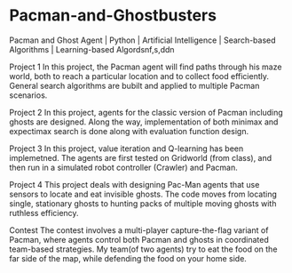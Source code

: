 # Pacman-and-Ghostbusters
Pacman and Ghost Agent | Python | Artificial Intelligence | Search-based Algorithms | Learning-based Algordsnf,s,ddn


Project 1
In this project, the Pacman agent will find paths through his maze world, both to reach a particular location and to collect food efficiently.
General search algorithms are bubilt and applied to multiple Pacman scenarios.

Project 2
In this project, agents for the classic version of Pacman including ghosts are designed.
Along the way, implementation of both minimax and expectimax search is done along with evaluation function design.

Project 3
In this project, value iteration and Q-learning has been implemetned.
The agents are first tested on Gridworld (from class), and then run in a simulated robot controller (Crawler) and Pacman.

Project 4
This project deals with designing Pac-Man agents that use sensors to locate and eat invisible ghosts.
The code moves from locating single, stationary ghosts to hunting packs of multiple moving ghosts with ruthless efficiency.

Contest
The contest involves a multi-player capture-the-flag variant of Pacman, where agents control both Pacman and ghosts in coordinated team-based strategies.
My team(of two agents) try to eat the food on the far side of the map, while defending the food on your home side.
